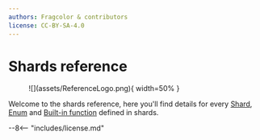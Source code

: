 ```yaml
---
authors: Fragcolor & contributors
license: CC-BY-SA-4.0
---
```


# Shards reference

<figure markdown>
  ![](assets/ReferenceLogo.png){ width=50% }
</figure>

Welcome to the shards reference, here you'll find details for every [Shard](./shards/), [Enum](./enums/) and [Built-in function](./functions/) defined in shards.

--8<-- "includes/license.md"
